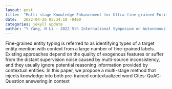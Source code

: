 ```yaml
---
layout: post
title:  "Multi-stage Knowledge Enhancement for Ultra-fine-grained Entity Typing"
date:   2022-04-26 05:34:18 -0400
categories: jekyll update
author: "Y Yang, N Li - 2022 5th International Symposium on Autonomous , 2022"
---
```

Fine-grained entity typing is referred to as identifying types of a target entity mention with context from a large number of fine-grained labels. Existing approaches depend on the quality of exogenous features or suffer from the distant supervision noise caused by multi-source inconsistency, and they usually ignore potential reasoning information provided by contextual entities. In this paper, we propose a multi-stage method that injects knowledge into both pre-trained contextualized word Cites: QuAC: Question answering in context